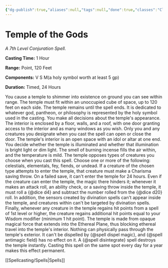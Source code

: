 ```yaml
---
{"dg-publish":true,"aliases":null,"tags":null,"done":true,"classes":"Cleric,","spellLevel":7,"school":"Conjuration","source":"XGE","permalink":"/spells/temple-of-the-gods/","dgHomeLink":false,"dgPassFrontmatter":true}
---
```


# Temple of the Gods
*A 7th Level Conjuration Spell.*

**Casting Time:** 1 Hour

**Range:** Point, 120 Feet

**Components:** V S M(a holy symbol worth at least 5 gp)

**Duration:** Timed, 24 Hours

You cause a temple to shimmer into existence on ground you can see within range. The temple must fit within an unoccupied cube of space, up to 120 feet on each side. The temple remains until the spell ends. It is dedicated to whatever god, pantheon, or philosophy is represented by the holy symbol used in the casting.
You make all decisions about the temple's appearance. The interior is enclosed by a floor, walls, and a roof, with one door granting access to the interior and as many windows as you wish. Only you and any creatures you designate when you cast the spell can open or close the door.
The temple's interior is an open space with an idol or altar at one end. You decide whether the temple is illuminated and whether that illumination is bright light or dim light. The smell of burning incense fills the air within, and the temperature is mild.
The temple opposes types of creatures you choose when you cast this spell. Choose one or more of the following: celestials, elementals, fey, fiends, or undead. If a creature of the chosen type attempts to enter the temple, that creature must make a Charisma saving throw. On a failed save, it can't enter the temple for 24 hours. Even if the creature can enter the temple, the magic there hinders it; whenever it makes an attack roll, an ability check, or a saving throw inside the temple, it must roll a {@dice d4} and subtract the number rolled from the {@dice d20} roll.
In addition, the sensors created by divination spells can't appear inside the temple, and creatures within can't be targeted by divination spells.
Finally, whenever any creature in the temple regains hit points from a spell of 1st level or higher, the creature regains additional hit points equal to your Wisdom modifier (minimum 1 hit point).
The temple is made from opaque magical force that extends into the Ethereal Plane, thus blocking ethereal travel into the temple's interior. Nothing can physically pass through the temple's exterior. It can't be dispelled by {@spell dispel magic}, and {@spell antimagic field} has no effect on it. A {@spell disintegrate} spell destroys the temple instantly.
Casting this spell on the same spot every day for a year makes this effect permanent.

[[Spellcasting/Spells|Spells]]